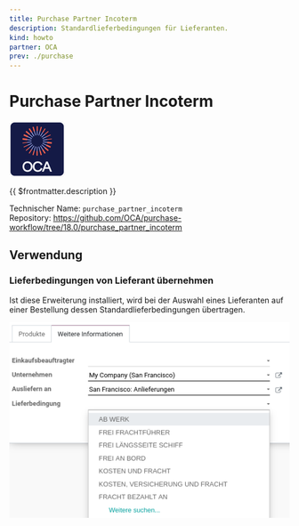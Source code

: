 ```yaml
---
title: Purchase Partner Incoterm
description: Standardlieferbedingungen für Lieferanten.
kind: howto
partner: OCA
prev: ./purchase
---
```

# Purchase Partner Incoterm
![icon_oca_app](attachments/icon_oca_app.png)

{{ $frontmatter.description }}

Technischer Name: `purchase_partner_incoterm`\
Repository: <https://github.com/OCA/purchase-workflow/tree/18.0/purchase_partner_incoterm>

## Verwendung

### Lieferbedingungen von Lieferant übernehmen

Ist diese Erweiterung installiert, wird bei der Auswahl eines Lieferanten auf einer Bestellung dessen Standardlieferbedingungen übertragen.

![](attachments/Purchase%20Partner%20Incoterm.png)
